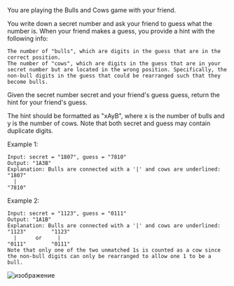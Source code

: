 You are playing the Bulls and Cows game with your friend.

You write down a secret number and ask your friend to guess what the number is. When your friend makes a guess, you provide a hint with the following info:

    The number of "bulls", which are digits in the guess that are in the correct position.
    The number of "cows", which are digits in the guess that are in your secret number but are located in the wrong position. Specifically, the non-bull digits in the guess that could be rearranged such that they become bulls.

Given the secret number secret and your friend's guess guess, return the hint for your friend's guess.

The hint should be formatted as "xAyB", where x is the number of bulls and y is the number of cows. Note that both secret and guess may contain duplicate digits.

 

Example 1:

    Input: secret = "1807", guess = "7810"
    Output: "1A3B"
    Explanation: Bulls are connected with a '|' and cows are underlined:
    "1807"
      |
    "7810"

Example 2:

    Input: secret = "1123", guess = "0111"
    Output: "1A1B"
    Explanation: Bulls are connected with a '|' and cows are underlined:
    "1123"        "1123"
      |      or     |
    "0111"        "0111"
    Note that only one of the two unmatched 1s is counted as a cow since the non-bull digits can only be rearranged to allow one 1 to be a bull.

![изображение](https://user-images.githubusercontent.com/51196431/224567272-cee295df-0fb2-4c0a-b6f9-10a8e230b9ed.png)
